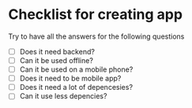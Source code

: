 # Checklist for creating app

Try to have all the answers for the following questions

- [ ] Does it need backend?
- [ ] Can it be used offline?
- [ ] Can it be used on a mobile phone?
- [ ] Does it need to be mobile app?
- [ ] Does it need a lot of depencesies?
- [ ] Can it use less depencies?
